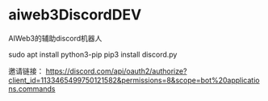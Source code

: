 # aiweb3DiscordDEV
AIWeb3的辅助discord机器人

sudo apt install python3-pip
pip3 install discord.py

邀请链接：
https://discord.com/api/oauth2/authorize?client_id=1133465499750121582&permissions=8&scope=bot%20applications.commands


